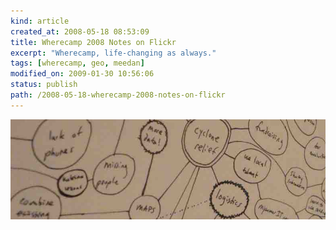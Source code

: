 ```yaml
--- 
kind: article
created_at: 2008-05-18 08:53:09
title: Wherecamp 2008 Notes on Flickr
excerpt: "Wherecamp, life-changing as always."
tags: [wherecamp, geo, meedan]
modified_on: 2009-01-30 10:56:06
status: publish 
path: /2008-05-18-wherecamp-2008-notes-on-flickr
---
```


<img src="/images/cyclone.jpg" alt="if i had more coffee it would have been better" title="notes from wherecamp2008" />